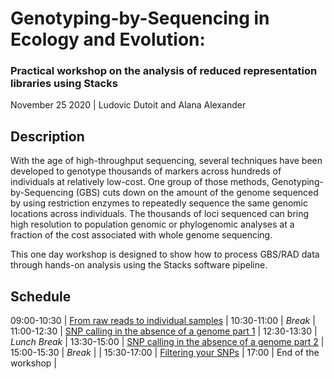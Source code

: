 # Genotyping-by-Sequencing in Ecology and Evolution:

### Practical workshop on the analysis of reduced representation libraries using Stacks

November 25 2020 | Ludovic Dutoit and Alana Alexander

## Description
With the age of high\-throughput sequencing, several techniques have been developed to
genotype thousands of markers across hundreds of individuals at relatively low\-cost. One
group of those methods, Genotyping\-by\-Sequencing (GBS) cuts down on the amount of the genome sequenced
by using restriction enzymes to repeatedly sequence the same genomic locations across
individuals. The thousands of loci sequenced can bring high resolution to population
genomic or phylogenomic analyses at a fraction of the cost associated with whole genome
sequencing.

This one day workshop is designed to show how to process GBS/RAD data through
hands\-on analysis using the Stacks software pipeline.

## Schedule


09:00-10:30 | [From raw reads to individual samples](sessions/stacks.md)  | 
10:30-11:00 | *Break* | 
11:00-12:30 | [SNP calling in the absence of a genome part 1](sessions/stacks.md) | 
12:30-13:30 | *Lunch Break* | 
13:30-15:00 | [SNP calling in the absence of a genome part 2](sessions/stacks.md) | 
15:00-15:30 | *Break* | |
15:30-17:00 | [Filtering your SNPs](sessions/filteringSNPs.md) | 
17:00 | End of the workshop | 


